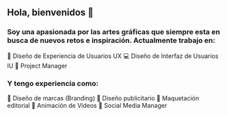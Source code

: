 ## Hola, bienvenidos 👋
### Soy una apasionada por las artes gráficas que siempre esta en busca de nuevos retos e inspiración. Actualmente trabajo en:
🥰️ Diseño de Experiencia de Usuarios UX
💻 Diseño de Interfaz de Usuarios IU
💁 Project Manager 
### Y tengo experiencia como:
🧩️ Diseño de marcas (Branding)
📜 Diseño publicitario
📕 Maquetación editorial
🤖 Animación de Videos
📣 Social Media Manager
